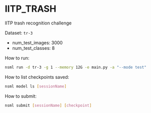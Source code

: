 # IITP_TRASH
IITP trash recognition challenge

Dataset: `tr-3`
* num_test_images: 3000
* num_test_classes: 8

How to run:

```bash
nsml run -d tr-3 -g 1 --memory 12G -e main.py -a "--mode test"
```

How to list checkpoints saved:

```bash
nsml model ls [sessionName]
```

How to submit:

```bash
nsml submit [sessionName] [checkpoint]
```
